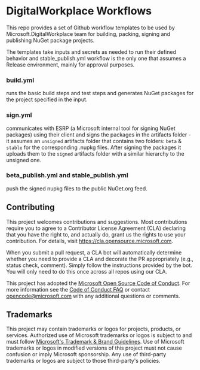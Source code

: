 # DigitalWorkplace Workflows

This repo provides a set of Github workflow templates to be used by Microsoft.DigitalWorkplace team for building, packing, signing and publishing NuGet package projects.

The templates take inputs and secrets as needed to run their defined behavior and stable_publish.yml workflow is the only one that assumes a Release environment, mainly for approval purposes.

### build.yml
runs the basic build steps and test steps and generates NuGet packages for the project specified in the input.

### sign.yml
communicates with ESRP (a Microsoft internal tool for signing NuGet packages) using their client and signs the packages in the artifacts folder - it assumes an `unsigned` artifacts folder that contains two folders: `beta` & `stable` for the corresponding .nupkg files. After signing the packages it uploads them to the `signed` artifacts folder with a similar hierarchy to the unsigned one.

### beta_publish.yml and stable_publish.yml
push the signed nupkg files to the public NuGet.org feed.



## Contributing

This project welcomes contributions and suggestions.  Most contributions require you to agree to a
Contributor License Agreement (CLA) declaring that you have the right to, and actually do, grant us
the rights to use your contribution. For details, visit https://cla.opensource.microsoft.com.

When you submit a pull request, a CLA bot will automatically determine whether you need to provide
a CLA and decorate the PR appropriately (e.g., status check, comment). Simply follow the instructions
provided by the bot. You will only need to do this once across all repos using our CLA.

This project has adopted the [Microsoft Open Source Code of Conduct](https://opensource.microsoft.com/codeofconduct/).
For more information see the [Code of Conduct FAQ](https://opensource.microsoft.com/codeofconduct/faq/) or
contact [opencode@microsoft.com](mailto:opencode@microsoft.com) with any additional questions or comments.

## Trademarks

This project may contain trademarks or logos for projects, products, or services. Authorized use of Microsoft 
trademarks or logos is subject to and must follow 
[Microsoft's Trademark & Brand Guidelines](https://www.microsoft.com/en-us/legal/intellectualproperty/trademarks/usage/general).
Use of Microsoft trademarks or logos in modified versions of this project must not cause confusion or imply Microsoft sponsorship.
Any use of third-party trademarks or logos are subject to those third-party's policies.
